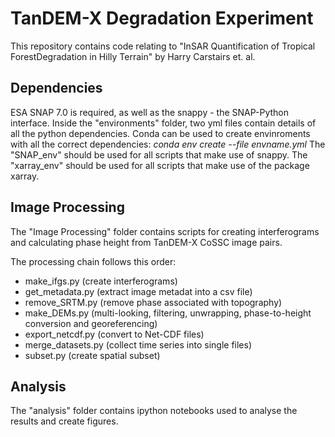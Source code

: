 # TanDEM-X Degradation Experiment

This repository contains code relating to "InSAR Quantification of Tropical ForestDegradation in Hilly Terrain" by Harry Carstairs et. al.

## Dependencies

ESA SNAP 7.0 is required, as well as the snappy - the SNAP-Python interface.
Inside the "environments" folder, two yml files contain details of all the python dependencies.
Conda can be used to create envinroments with all the correct dependencies:
    *conda env create --file envname.yml*
The "SNAP_env" should be used for all scripts that make use of snappy.
The "xarray_env" should be used for all scripts that make use of the package xarray.


## Image Processing

The "Image Processing" folder contains scripts for creating interferograms and calculating phase height from TanDEM-X CoSSC image pairs.

The processing chain follows this order:
- make_ifgs.py (create interferograms)
- get_metadata.py (extract image metadat into a csv file)
- remove_SRTM.py (remove phase associated with topography)
- make_DEMs.py (multi-looking, filtering, unwrapping, phase-to-height conversion and georeferencing)
- export_netcdf.py (convert to Net-CDF files)
- merge_datasets.py (collect time series into single files)
- subset.py (create spatial subset)


## Analysis 

The "analysis" folder contains ipython notebooks used to analyse the results and create figures.
